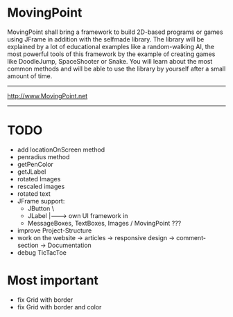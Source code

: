 # MovingPoint

MovingPoint shall bring a framework to build 2D-based programs or games using JFrame in addition with the selfmade library. The library will be explained by a lot of educational examples like a random-walking AI, the most powerful tools of this framework by the example of creating games like DoodleJump, SpaceShooter or Snake. You will learn about the most common methods and will be able to use the library by yourself after a small amount of time.

__________________________
http://www.MovingPoint.net
_________________________


# TODO

+ add locationOnScreen method
+ penradius method
+ getPenColor
+ getJLabel
+ rotated Images
+ rescaled images
+ rotated text
+ JFrame support:
	* JButton			   \
	* JLabel			    |---> own UI framework in
	* MessageBoxes, TextBoxes, Images  /      MovingPoint ???
+ improve Project-Structure
+ work on the website -> articles
		      -> responsive design
                      -> comment-section
		      -> Documentation
+ debug TicTacToe


# Most important

* fix Grid with border 
* fix Grid with border and color
